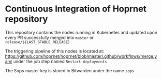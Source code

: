 # Continuous Integration of Hoprnet repository

This repository contains the nodes running in Kubernetes and updated upon every PR successfully merged into `master` or `release/${LAST_STABLE_RELEASE}`

The triggering pipeline of this nodes is located at: https://github.com/hoprnet/hoprnet/blob/master/.github/workflows/merge.yaml under the job step named `Restart deployments`

The Sops master key is stored in Bitwarden under the name `sops`
